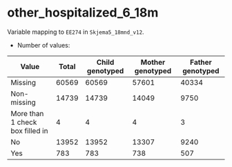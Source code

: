 # other_hospitalized_6_18m
Variable mapping to `EE274` in `Skjema5_18mnd_v12`.
- Number of values:

| Value | Total | Child genotyped | Mother genotyped | Father genotyped |
| ----- | ----- | --------------- | ---------------- | ---------------- |
| Missing | 60569 | 60569 | 57601 | 40334 |
| Non-missing | 14739 | 14739 | 14049 | 9750 |
| More than 1 check box filled in | 4 | 4 | 4 |3 |
| No | 13952 | 13952 | 13307 |9240 |
| Yes | 783 | 783 | 738 |507 |



